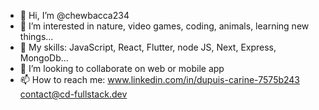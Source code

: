 - 👋 Hi, I’m @chewbacca234
- 👀 I’m interested in nature, video games, coding, animals, learning new things...
- 🌱 My skills: JavaScript, React, Flutter, node JS, Next, Express, MongoDb...
- 💞️ I’m looking to collaborate on web or mobile app
- 📫 How to reach me:
  www.linkedin.com/in/dupuis-carine-7575b243
  contact@cd-fullstack.dev

<!---
chewbacca234/chewbacca234 is a ✨ special ✨ repository because its `README.md` (this file) appears on your GitHub profile.
You can click the Preview link to take a look at your changes.
--->
